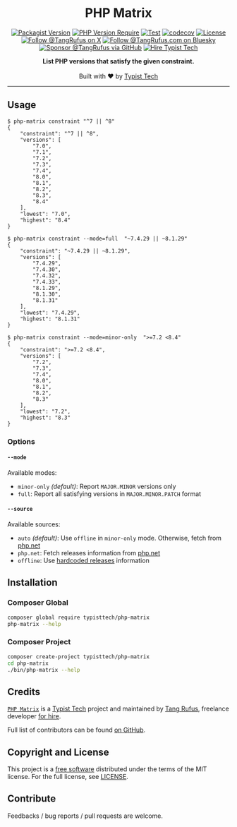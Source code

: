 <div align="center">

# PHP Matrix

[![Packagist Version](https://img.shields.io/packagist/v/typisttech/php-matrix)](https://packagist.org/packages/typisttech/php-matrix)
[![PHP Version Require](https://img.shields.io/packagist/dependency-v/typisttech/php-matrix/php)](https://github.com/typisttech/php-matrix/blob/main/composer.json)
[![Test](https://github.com/typisttech/php-matrix/actions/workflows/test.yml/badge.svg)](https://github.com/typisttech/php-matrix/actions/workflows/test.yml)
[![codecov](https://codecov.io/gh/typisttech/php-matrix/graph/badge.svg?token=HV5UDLPMMQ)](https://codecov.io/gh/typisttech/php-matrix)
[![License](https://img.shields.io/github/license/typisttech/php-matrix.svg)](https://github.com/typisttech/php-matrix/blob/master/LICENSE)
[![Follow @TangRufus on X](https://img.shields.io/badge/Follow-TangRufus-15202B?logo=x&logoColor=white)](https://x.com/tangrufus)
[![Follow @TangRufus.com on Bluesky](https://img.shields.io/badge/Bluesky-TangRufus.com-blue?logo=bluesky)](https://bsky.app/profile/tangrufus.com)
[![Sponsor @TangRufus via GitHub](https://img.shields.io/badge/Sponsor-TangRufus-EA4AAA?logo=githubsponsors)](https://github.com/sponsors/tangrufus)
[![Hire Typist Tech](https://img.shields.io/badge/Hire-Typist%20Tech-778899)](https://typist.tech/contact/)

<p>
  <strong>List PHP versions that satisfy the given constraint.</strong>
  <br>
  <br>
  Built with ♥ by <a href="https://typist.tech/">Typist Tech</a>
</p>

</div>

---

## Usage

```console
$ php-matrix constraint "^7 || ^8"
{
    "constraint": "^7 || ^8",
    "versions": [
        "7.0",
        "7.1",
        "7.2",
        "7.3",
        "7.4",
        "8.0",
        "8.1",
        "8.2",
        "8.3",
        "8.4"
    ],
    "lowest": "7.0",
    "highest": "8.4"
}

$ php-matrix constraint --mode=full  "~7.4.29 || ~8.1.29"
{
    "constraint": "~7.4.29 || ~8.1.29",
    "versions": [
        "7.4.29",
        "7.4.30",
        "7.4.32",
        "7.4.33",
        "8.1.29",
        "8.1.30",
        "8.1.31"
    ],
    "lowest": "7.4.29",
    "highest": "8.1.31"
}

$ php-matrix constraint --mode=minor-only  ">=7.2 <8.4"
{
    "constraint": ">=7.2 <8.4",
    "versions": [
        "7.2",
        "7.3",
        "7.4",
        "8.0",
        "8.1",
        "8.2",
        "8.3"
    ],
    "lowest": "7.2",
    "highest": "8.3"
}
```

### Options

#### `--mode`

Available modes:
- `minor-only` *(default)*: Report `MAJOR.MINOR` versions only
- `full`: Report all satisfying versions in `MAJOR.MINOR.PATCH` format

#### `--source`

Available sources:
- `auto` *(default)*: Use `offline` in `minor-only` mode. Otherwise, fetch from [php.net](https://www.php.net/releases/index.php)
- `php.net`: Fetch releases information from [php.net](https://www.php.net/releases/index.php)
- `offline`: Use [hardcoded releases](./data/all-versions.json) information

## Installation

### Composer Global

```bash
composer global require typisttech/php-matrix
php-matrix --help
```

### Composer Project

```bash
composer create-project typisttech/php-matrix
cd php-matrix
./bin/php-matrix --help
```

## Credits

[`PHP Matrix`](https://github.com/typisttech/php-matrix) is a [Typist Tech](https://typist.tech) project and
maintained by [Tang Rufus](https://x.com/TangRufus), freelance developer [for hire](https://typist.tech/contact/).

Full list of contributors can be found [on GitHub](https://github.com/typisttech/php-matrix/graphs/contributors).

## Copyright and License

This project is a [free software](https://www.gnu.org/philosophy/free-sw.en.html) distributed under the terms of
the MIT license. For the full license, see [LICENSE](./LICENSE).

## Contribute

Feedbacks / bug reports / pull requests are welcome.
